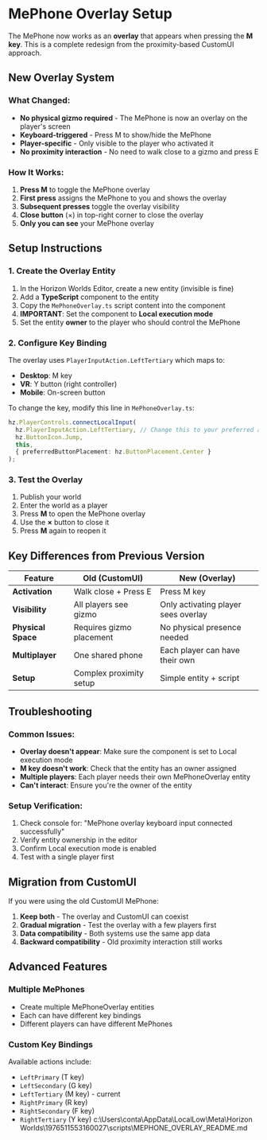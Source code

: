 # MePhone Overlay Setup

The MePhone now works as an **overlay** that appears when pressing the **M key**. This is a complete redesign from the proximity-based CustomUI approach.

## New Overlay System

### What Changed:
- **No physical gizmo required** - The MePhone is now an overlay on the player's screen
- **Keyboard-triggered** - Press M to show/hide the MePhone
- **Player-specific** - Only visible to the player who activated it
- **No proximity interaction** - No need to walk close to a gizmo and press E

### How It Works:
1. **Press M** to toggle the MePhone overlay
2. **First press** assigns the MePhone to you and shows the overlay
3. **Subsequent presses** toggle the overlay visibility
4. **Close button** (×) in top-right corner to close the overlay
5. **Only you can see** your MePhone overlay

## Setup Instructions

### 1. Create the Overlay Entity

1. In the Horizon Worlds Editor, create a new entity (invisible is fine)
2. Add a **TypeScript** component to the entity
3. Copy the `MePhoneOverlay.ts` script content into the component
4. **IMPORTANT**: Set the component to **Local execution mode**
5. Set the entity **owner** to the player who should control the MePhone

### 2. Configure Key Binding

The overlay uses `PlayerInputAction.LeftTertiary` which maps to:
- **Desktop**: M key
- **VR**: Y button (right controller)
- **Mobile**: On-screen button

To change the key, modify this line in `MePhoneOverlay.ts`:
```typescript
hz.PlayerControls.connectLocalInput(
  hz.PlayerInputAction.LeftTertiary, // Change this to your preferred action
  hz.ButtonIcon.Jump,
  this,
  { preferredButtonPlacement: hz.ButtonPlacement.Center }
);
```

### 3. Test the Overlay

1. Publish your world
2. Enter the world as a player
3. Press **M** to open the MePhone overlay
4. Use the **×** button to close it
5. Press **M** again to reopen it

## Key Differences from Previous Version

| Feature | Old (CustomUI) | New (Overlay) |
|---------|----------------|---------------|
| **Activation** | Walk close + Press E | Press M key |
| **Visibility** | All players see gizmo | Only activating player sees overlay |
| **Physical Space** | Requires gizmo placement | No physical presence needed |
| **Multiplayer** | One shared phone | Each player can have their own |
| **Setup** | Complex proximity setup | Simple entity + script |

## Troubleshooting

### Common Issues:

- **Overlay doesn't appear**: Make sure the component is set to Local execution mode
- **M key doesn't work**: Check that the entity has an owner assigned
- **Multiple players**: Each player needs their own MePhoneOverlay entity
- **Can't interact**: Ensure you're the owner of the entity

### Setup Verification:

1. Check console for: "MePhone overlay keyboard input connected successfully"
2. Verify entity ownership in the editor
3. Confirm Local execution mode is enabled
4. Test with a single player first

## Migration from CustomUI

If you were using the old CustomUI MePhone:

1. **Keep both** - The overlay and CustomUI can coexist
2. **Gradual migration** - Test the overlay with a few players first
3. **Data compatibility** - Both systems use the same app data
4. **Backward compatibility** - Old proximity interaction still works

## Advanced Features

### Multiple MePhones
- Create multiple MePhoneOverlay entities
- Each can have different key bindings
- Different players can have different MePhones

### Custom Key Bindings
Available actions include:
- `LeftPrimary` (T key)
- `LeftSecondary` (G key)
- `LeftTertiary` (M key) - current
- `RightPrimary` (R key)
- `RightSecondary` (F key)
- `RightTertiary` (Y key)</content>
<parameter name="filePath">c:\Users\conta\AppData\LocalLow\Meta\Horizon Worlds\1976511553160027\scripts\MEPHONE_OVERLAY_README.md
